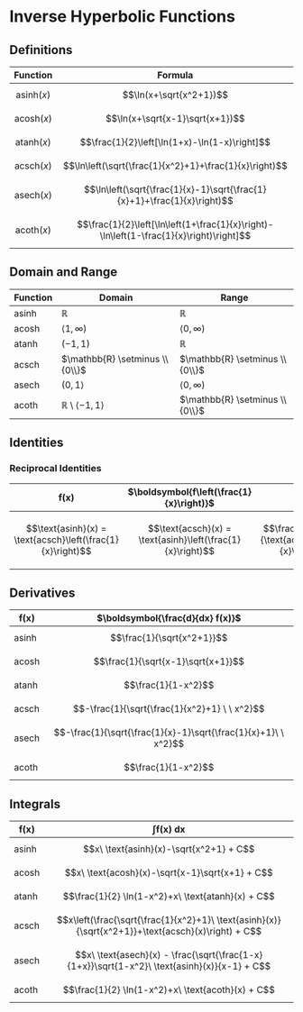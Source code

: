 # Inverse Hyperbolic Functions

## Definitions

| Function | Formula |
|--|--|
| $$\text{asinh}(x)$$ | $$\ln(x+\sqrt{x^2+1})$$ |
| $$\text{acosh}(x)$$ | $$\ln(x+\sqrt{x-1}\sqrt{x+1})$$ |
| $$\text{atanh}(x)$$ | $$\frac{1}{2}\left[\ln(1+x)-\ln(1-x)\right]$$ |
| $$\text{acsch}(x)$$ | $$\ln\left(\sqrt{\frac{1}{x^2}+1}+\frac{1}{x}\right)$$ |
| $$\text{asech}(x)$$ | $$\ln\left(\sqrt{\frac{1}{x}-1}\sqrt{\frac{1}{x}+1}+\frac{1}{x}\right)$$ |
| $$\text{acoth}(x)$$ | $$\frac{1}{2}\left[\ln\left(1+\frac{1}{x}\right)-\ln\left(1-\frac{1}{x}\right)\right]$$ |

## Domain and Range

| Function | Domain | Range |
|--|--|--|
| asinh | $\mathbb{R}$ | $\mathbb{R}$ |
| acosh | $\langle 1,\infty )$ | $\langle 0,\infty )$ |
| atanh | $(-1,1)$ | $\mathbb{R}$ |
| acsch | $\mathbb{R} \setminus \\{0\\}$ | $\mathbb{R} \setminus \\{0\\}$ |
| asech | $(0,1\rangle$ | $\langle 0,\infty )$ |
| acoth | $\mathbb{R} \setminus \langle -1,1 \rangle$ | $\mathbb{R} \setminus \\{0\\}$ |

## Identities

### Reciprocal Identities

| $\boldsymbol{f(x)}$ | $\boldsymbol{f\left(\frac{1}{x}\right)}$ | $\boldsymbol{1}$ | $\boldsymbol{f^2(x)}$ |
|--|--|--|--|
| $$\text{asinh}(x) = \text{acsch}\left(\frac{1}{x}\right)$$ | $$\text{acsch}(x) = \text{asinh}\left(\frac{1}{x}\right)$$ | $$\frac{\text{asinh}\(x)}{\text{acsch}\left(\frac{1}{x}\right)} = 1$$ | $$\text{asinh}(x)\text{acsch}\left(\frac{1}{x}\right) = \text{asinh}^2(x)$$ |

## Derivatives

| $\boldsymbol{f(x)}$ | $\boldsymbol{\frac{d}{dx} f(x)}$ |
|--|--|
| asinh | $$\frac{1}{\sqrt{x^2+1}}$$ |
| acosh | $$\frac{1}{\sqrt{x-1}\sqrt{x+1}}$$ |
| atanh | $$\frac{1}{1-x^2}$$ |
| acsch | $$-\frac{1}{\sqrt{\frac{1}{x^2}+1} \ \ x^2}$$ |
| asech | $$-\frac{1}{\sqrt{\frac{1}{x}-1}\sqrt{\frac{1}{x}+1}\ \  x^2}$$ |
| acoth | $$\frac{1}{1-x^2}$$ |

## Integrals

| $\boldsymbol{f(x)}$ | $\boldsymbol{\int f(x)\ dx}$ |
|--|--|
| asinh | $$x\ \text{asinh}(x)-\sqrt{x^2+1} + C$$ |
| acosh | $$x\ \text{acosh}(x)-\sqrt{x-1}\sqrt{x+1} + C$$ |
| atanh | $$\frac{1}{2} \ln(1-x^2)+x\ \text{atanh}(x) + C$$ |
| acsch | $$x\left(\frac{\sqrt{\frac{1}{x^2}+1}\ \text{asinh}(x)}{\sqrt{x^2+1}}+\text{acsch}(x)\right) + C$$ |
| asech | $$x\ \text{asech}(x) - \frac{\sqrt{\frac{1-x}{1+x}}\sqrt{1-x^2}\ \text{asinh}(x)}{x-1} + C$$ |
| acoth | $$\frac{1}{2} \ln(1-x^2)+x\ \text{acoth}(x) + C$$ |



